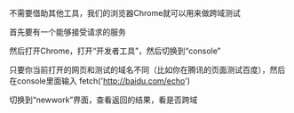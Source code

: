 不需要借助其他工具，我们的浏览器Chrome就可以用来做跨域测试

首先要有一个能够接受请求的服务

然后打开Chrome，打开“开发者工具”，然后切换到“console”

只要你当前打开的网页和测试的域名不同（比如你在腾讯的页面测试百度），然后在console里面输入  fetch('http://baidu.com/echo')

切换到“newwork”界面，查看返回的结果，看是否跨域
